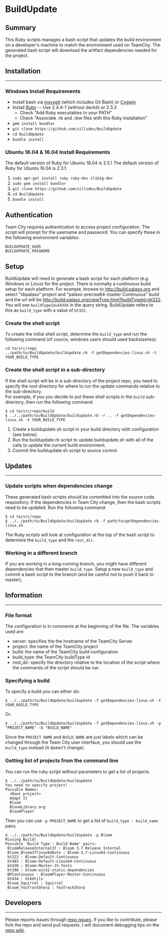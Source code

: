 # BuildUpdate

## Summary
This Ruby scripts manages a bash script that updates the build environment on a 
developer's machine to match the environment used on TeamCity.  The generated
bash script will download the artifact dependencies needed for the project.

## Installation
---
### Windows Install Requirements
* Install bash via [msysgit](http://msysgit.github.io/) (which includes Git Bash) or [Cygwin](http://www.cygwin.com/)
* Install [Ruby](http://rubyinstaller.org/downloads/) -- Use 2.4.4-1 (without devkit) or 2.3.3
  * Check "Add Ruby executables to your PATH"
  * Check "Associate .rb and .rbw files with this Ruby installation"
* `gem install bundler`
* `git clone https://github.com/sillsdev/BuildUpdate`
* `cd BuildUpdate`
* `bundle install`

### Ubuntu 18.04 & 16.04 Install Requirements
The default version of Ruby for Ubuntu 18.04 is 2.5.1
The default version of Ruby for Ubuntu 16.04 is 2.3.1.

1. `sudo apt-get install ruby ruby-dev zlib1g-dev`
2. `sudo gem install bundler`
3. `git clone https://github.com/sillsdev/BuildUpdate`
4. `cd BuildUpdate`
5. `bundle install`

## Authentication
Team City requires authentication to access project configuration.  The script will prompt
for the username and password.  You can specify these in the following environment variables:

```
BUILDUPDATE_USER
BUILDUPDATE_PASSWORD
```

## Setup
BuildUpdate will need to generate a bash script for each platform (e.g. Windows or Linux)
for the project.  There is normally a continuous build setup for each platform.  For example,
browse to http://build.palaso.org and select "libpalaso" project and 
"palaso-precise64-master Continuous" build and the url will be 
http://build.palaso.org/viewType.html?buildTypeId=bt322.  You will see `buildTypeId=XXXXX` 
in the query string.  BuildUpdate refers to this as `build_type` with a value of `bt322`.
   
### Create the shell script
To create the initial shell script, determine the `build_type` and run the following command
(of cource, windows users should used backslashes):

```
cd to/src/repo
../path/to/BuildUpdate/buildupdate.rb -f getDependencies-linux.sh -t YOUR_BUILD_TYPE
```

### Create the shell script in a sub-directory
If the shell script will be in a sub-directory of the project repo, you need to specify
the root directory for where to run the update commands relative to the sub-directory.  
For example, if you you decide to put these shell scripts in the `build` sub-directory,
then run the following command:

```
$ cd to/src/repo/build
$ ../../path/to/BuildUpdate/buildupdate.rb -r .. -f getDependencies-linux.sh -t YOUR_BUILD_TYPE
```

1. Create a buildupdate.sh script in your build directory with configuration (see below).  
2. Run the buildupdate.rb script to update buildupdate.sh with all of the calls to update the current build environment.
3. Commit the buildupdate.sh script to source control.

## Updates
---
### Update scripts when dependencies change
These generated bash scripts should be committed into the source code respository.  If the 
dependencies in Team City change, then the bash scripts need to be updated. Run the following command:

```
$ cd to/src/repo
$ ../../path/to/BuildUpdate/buildupdate.rb -f path/to/getDependencies-linux.sh
```

The Ruby scripts will look at configuration at the top of the bash script to determine
the `build_type` and the `root_dir`.

### Working in a different branch
If you are working in a long-running branch, you might have different dependencies 
that then master `build_type`.  Setup a new `build_type` and commit a bash script to the
branch (and be careful not to push it back to master).
 
## Information
---
### File format

The configuration is in comments at the beginning of the file.  The variables used are: 
* server: specifies the the hostname of the TeamCity Server
* project: the name of the TeamCity project
* build: the name of the TeamCity build configuration
* build_type: the TeamCity buildType id
* root_dir: specify the directory relative to the location of the script where the
commands of the script should be run

### Specifying a build
To specify a build you can either do:
```
$ ../../path/to/BuildUpdate/buildupdate -f getDependencies-linux.sh -t YOUR_BUILD_TYPE
```
Or:
```
$ ../../path/to/BuildUpdate/buildupdate -f getDependencies-linux.sh -p "PROJECT_NAME" -b "BUILD_NAME"
```

Since the `PROJECT_NAME` and `BUILD_NAME` are just labels which can be changed through
the Team City user interface, you should use the `build_type` instead (it doesn't change).

### Getting list of projects from the command line
You can run the ruby script without parameters to get a list of projects.

```
$ ../../path/to/BuildUpdate/buildupdate
You need to specify project!
Possible Names:
  <Root project>
  Adapt It
  Bloom
  BloomLibrary.org
  BloomPlayer
```

Then you can use `-p PROJECT_NAME` to get a list of `build_type : build_name` pairs.

 ```
 $ ../../path/to/BuildUpdate/buildupdate -p Bloom
Missing Build!
Possible 'Build Type : Build Name' pairs:
  BloomReleaseInternal37 : Bloom 3.7 Release Internal
  Bloom_Bloom37linux64Auto : Bloom-3.7-Linux64-Continuous
  bt222 : Bloom-Default-Continuous
  bt403 : Bloom-Default-Linux64-Continuous
  bt430 : Bloom-Master-JS-Tests
  bt396 : bloom-win32-static-dependencies
  BPContinuous : BloomPlayer-Master-Continuous
  bt434 : GtkUtils
  Bloom_Squirrel : Squirrel
  Bloom_YouTrackSharp : YouTrackSharp
```
## Developers
---
Please reports issues through [repo issues](https://github.com/sillsdev/BuildUpdate/issues/).
If you like to contribute, please fork the repo and send pull requests.
I will document debugging tips on the [repo wiki](https://github.com/sillsdev/BuildUpdate/wiki).
